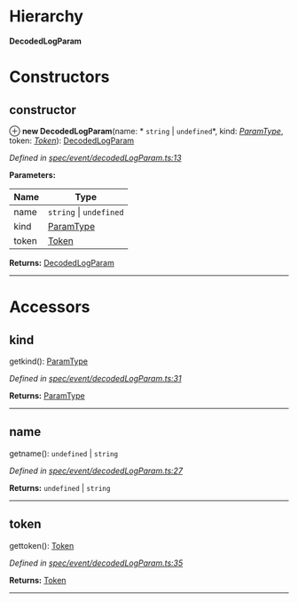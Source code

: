 

# Hierarchy

**DecodedLogParam**

# Constructors

<a id="constructor"></a>

##  constructor

⊕ **new DecodedLogParam**(name: * `string` &#124; `undefined`*, kind: *[ParamType](_spec_paramtype_paramtype_.paramtype.md)*, token: *[Token](_token_token_.token.md)*): [DecodedLogParam](_spec_event_decodedlogparam_.decodedlogparam.md)

*Defined in [spec/event/decodedLogParam.ts:13](https://github.com/paritytech/js-libs/blob/fe5cb47/packages/abi/src/spec/event/decodedLogParam.ts#L13)*

**Parameters:**

| Name | Type |
| ------ | ------ |
| name |  `string` &#124; `undefined`|
| kind | [ParamType](_spec_paramtype_paramtype_.paramtype.md) |
| token | [Token](_token_token_.token.md) |

**Returns:** [DecodedLogParam](_spec_event_decodedlogparam_.decodedlogparam.md)

___

# Accessors

<a id="kind"></a>

##  kind

getkind(): [ParamType](_spec_paramtype_paramtype_.paramtype.md)

*Defined in [spec/event/decodedLogParam.ts:31](https://github.com/paritytech/js-libs/blob/fe5cb47/packages/abi/src/spec/event/decodedLogParam.ts#L31)*

**Returns:** [ParamType](_spec_paramtype_paramtype_.paramtype.md)

___
<a id="name"></a>

##  name

getname():  `undefined` &#124; `string`

*Defined in [spec/event/decodedLogParam.ts:27](https://github.com/paritytech/js-libs/blob/fe5cb47/packages/abi/src/spec/event/decodedLogParam.ts#L27)*

**Returns:**  `undefined` &#124; `string`

___
<a id="token"></a>

##  token

gettoken(): [Token](_token_token_.token.md)

*Defined in [spec/event/decodedLogParam.ts:35](https://github.com/paritytech/js-libs/blob/fe5cb47/packages/abi/src/spec/event/decodedLogParam.ts#L35)*

**Returns:** [Token](_token_token_.token.md)

___

